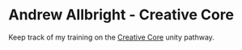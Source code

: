# Andrew Allbright - Creative Core
Keep track of my training on the [Creative Core](https://learn.unity.com/pathway/creative-core?uv=2022.3) unity pathway.
